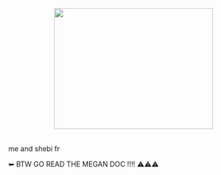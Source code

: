 <div class="separator" style="clear: both; text-align: center;"><a href="https://blogger.googleusercontent.com/img/b/R29vZ2xl/AVvXsEjhawLA9y2P2dokNDpJcmuSh4cnimrDy4oa0ba2c2NNwSoirjNJ5wbIBy-5yCPOzQTlT2apyPO0R5nQnZjjrMx6o8XiawNWiZ5LfWc7xAao5earTfJqr39EenokUE1vkMDskIGtWKUnuKBV4Df4P2nQjwcX-i6yEocP46TsCFVUgeGhZnvAh8CiJzISbgo/s736/1000000083.jpg" imageanchor="1" style="margin-left: 1em; margin-right: 1em;"><img border="0" data-original-height="558" data-original-width="736" height="243" src="https://blogger.googleusercontent.com/img/b/R29vZ2xl/AVvXsEjhawLA9y2P2dokNDpJcmuSh4cnimrDy4oa0ba2c2NNwSoirjNJ5wbIBy-5yCPOzQTlT2apyPO0R5nQnZjjrMx6o8XiawNWiZ5LfWc7xAao5earTfJqr39EenokUE1vkMDskIGtWKUnuKBV4Df4P2nQjwcX-i6yEocP46TsCFVUgeGhZnvAh8CiJzISbgo/s320/1000000083.jpg" width="320" /></a></div><br />

me and shebi fr

⬅ BTW GO READ THE MEGAN DOC !!!! ⚠️⚠️⚠️
